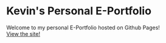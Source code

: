 # Kevin's Personal E-Portfolio
Welcome to my personal E-Portfolio hosted on Github Pages!  
[View the site!](https://ktzy0305.github.io)
